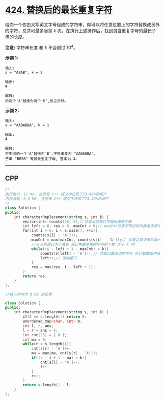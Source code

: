 # [424. 替换后的最长重复字符](https://leetcode-cn.com/problems/longest-repeating-character-replacement/)

给你一个仅由大写英文字母组成的字符串，你可以将任意位置上的字符替换成另外的字符，总共可最多替换 *k* 次。在执行上述操作后，找到包含重复字母的最长子串的长度。

**注意:**
字符串长度 和 *k* 不会超过 $10^4$。

**示例 1:**

```
输入:
s = "ABAB", k = 2

输出:
4

解释:
用两个'A'替换为两个'B',反之亦然。
```

**示例 2:**

```
输入:
s = "AABABBA", k = 1

输出:
4

解释:
将中间的一个'A'替换为'B',字符串变为 "AABBBBA"。
子串 "BBBB" 有最长重复字母, 答案为 4。
```

***

## CPP

```cpp
/*
执行用时：12 ms, 在所有 C++ 提交中击败了59.98%的用户
内存消耗：6.9 MB, 在所有 C++ 提交中击败了74.23%的用户
*/
class Solution {
public:
    int characterReplacement(string s, int k) {
        vector<int> counts(26, 0);//记录当前窗口字母出现的个数
        int left = 0, res = 0, maxCnt = 0;// maxCnt记录字符出现次数最多那个字符 的次数
        for(int i = 0; i < s.size(); ++i){
            counts[s[i] - 'A']++;
            maxCnt = max(maxCnt, counts[s[i] - 'A']);// 比较之前记录的最大数 和 当前字符的数量
            //若当前窗口大小减去 窗口中最多相同字符的个数 大于 k 时
            while((i - left + 1 - maxCnt) > k){
                counts[s[left] - 'A']--;// 将窗口最左边的字符 在计数数组中减1
                left++;// 滑动窗口
            }
            res = max(res, i - left + 1);
        }
        return res;
    }
};
```



```cpp
//执行用时为 0 ms 的范例

class Solution {
public:
    int characterReplacement(string s, int k) {
        if(0 == s.length()) return 0;
        unordered_map<char, int> m;
        int l, r, ans;
        l = r = ans = 0;
        int cnt[26] = { 0 };
        int ma = 0;
        while(r < s.length()){
            cnt[s[r] - 'A']++;
            ma = max(ma, cnt[s[r] - 'A']);
            if((r - l + 1 - ma) > k){
                cnt[s[l] - 'A']--;
                l++;
            }
            r++;
        }
        return s.length() - l;
    }
};
```

